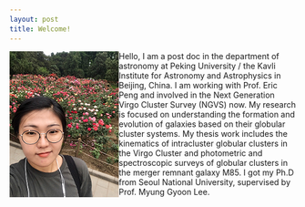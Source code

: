 ```yaml
---
layout: post
title: Welcome!
---
```


<img align="left" src="/images/IMG_3945.PNG">
Hello, I am a post doc in the department of astronomy at Peking University / the Kavli Institute for Astronomy and Astrophysics in Beijing, China. I am working with Prof. Eric Peng and involved in the Next Generation Virgo Cluster Survey (NGVS) now. My research is focused on understanding the formation and evolution of galaxies based on their globular cluster systems. My thesis work includes the kinematics of intracluster globular clusters in the Virgo Cluster and photometric and spectroscopic surveys of globular clusters in the merger remnant galaxy M85. I got my Ph.D from Seoul National University, supervised by Prof. Myung Gyoon Lee.
